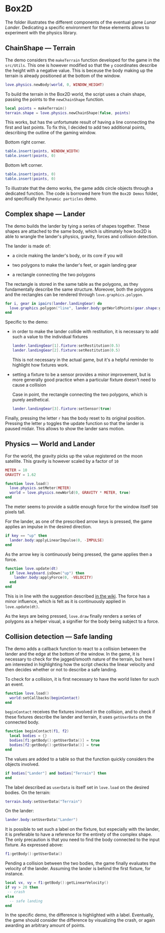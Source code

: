 # Box2D

The folder illustrates the different components of the eventual game _Lunar Lander_. Dedicating a specific environment for these elements allows to experiment with the physics library.

## ChainShape — Terrain

The demo considers the `makeTerrain` function developed for the game in the `src/Utils`. This one is however modified so that the `y` coordinates describe the height with a negative value. This is beceuse the body making up the terrain is already positioned at the bottom of the window.

```lua
love.physics.newBody(world, 0, WINDOW_HEIGHT)
```

To build the terrain in the Box2D world, the script uses a chain shape, passing the points to the `newChainShape` function.

```lua
local points = makeTerrain()
terrain.shape = love.physics.newChainShape(false, points)
```

This works, but has the unfortumate result of having a line connecting the first and last points. To fix this, I decided to add two additional points, describing the outline of the gaming window.

Bottom right corner.

```lua
table.insert(points, WINDOW_WIDTH)
table.insert(points, 0)
```

Bottom left corner.

```lua
table.insert(points, 0)
table.insert(points, 0)
```

To illustrate that the demo works, the game adds circle objects through a dedicated function. The code is borrowed here from the `Box2D Demos` folder, and specifically the `Dynamic particles` demo.

## Complex shape — Lander

The demo builds the lander by tying a series of shapes together. These shapes are attached to the same body, which is ultimately how box2D is able to wrangle the lander's physics, gravity, forces and collision detection.

The lander is made of:

- a circle making the lander's body, or its core if you will

- two polygons to make the lander's feet, or again landing gear

- a rectangle connecting the two polygons

The rectangle is stored in the same table as the polygons, as they fundamentally describe the same structure. Moreover, both the polygons and the rectangles can be rendered through `love.graphics.polygon`.

```lua
for i, gear in ipairs(lander.landingGear) do
  love.graphics.polygon("line", lander.body:getWorldPoints(gear.shape:getPoints()))
end
```

Specific to the demo:

- in order to make the lander collide with restitution, it is necessary to add such a value to the individual fixtures

  ```lua
  lander.landingGear[1].fixture:setRestitution(0.5)
  lander.landingGear[2].fixture:setRestitution(0.5)
  ```

  This is not necessary in the actual game, but it's a helpful reminder to highlight how fixtures work.

- setting a fixture to be a sensor provides a minor improvement, but is more generally good practice when a particular fixture doesn't need to cause a collision

  Case in point, the rectangle connecting the two polygons, which is purely aesthetical.

  ```lua
  lander.landingGear[3].fixture:setSensor(true)
  ```

Finally, pressing the letter `r` has the body reset to its original position. Pressing the letter `p` toggles the update function so that the lander is paused midair. This allows to show the lander sans motion.

## Physics — World and Lander

For the world, the gravity picks up the value registered on the moon satellite. This gravity is however scaled by a factor of `10`

```lua
METER = 10
GRAVITY = 1.62

function love.load()
  love.physics.setMeter(METER)
  world = love.physics.newWorld(0, GRAVITY * METER, true)
end
```

The meter seems to provide a subtle enough force for the window itself `500` pixels tall.

For the lander, as one of the prescribed arrow keys is pressed, the game applies an impulse in the desired direction.

```lua
if key == "up" then
  lander.body:applyLinearImpulse(0, -IMPULSE)
end
```

As the arrow key is continuously being pressed, the game applies then a force.

```lua
function love.update(dt)
  if love.keyboard.isDown("up") then
    lander.body:applyForce(0, -VELOCITY)
  end
end
```

This is in line with the suggestion described [in the wiki](https://love2d.org/wiki/Body:applyForce). The force has a minor influence, which is felt as it is continuously applied in `love.update(dt)`.

As the keys are being pressed, `love.draw` finally renders a series of polygons as a helper visual, a signifier for the body being subject to a force.

## Collision detection — Safe landing

The demo adds a callback function to react to a collision between the lander and the edge at the bottom of the window. In the game, it is necessary to check for the jagged/smooth nature of the terrain, but here I am interested in highlighting how the script checks the linear velocity and then decides whether or not to describe a safe landing.

To check for a collision, it is first necessary to have the world listen for such an event.

```lua
function love.load()
  world:setCallbacks(beginContact)
end
```

`beginContact` receives the fixtures involved in the collision, and to check if these fixtures describe the lander and terrain, it uses `getUserData` on the connected body.

```lua
function beginContact(f1, f2)
  local bodies = {}
  bodies[f1:getBody():getUserData()] = true
  bodies[f2:getBody():getUserData()] = true
end
```

The values are added to a table so that the function quickly considers the objects involved.

```lua
if bodies["Lander"] and bodies["Terrain"] then
end
```

The label described as `userData` is itself set in `love.load` on the desired bodies. On the terrain:

```lua
terrain.body:setUserData("Terrain")
```

On the lander:

```lua
lander.body:setUserData("Lander")
```

It is possible to set such a label on the fixture, but especially with the lander, it is preferable to have a reference for the entirety of the complex shape. The only precaution is that you need to find the body connected to the input fixture. As expressed above:

```lua
f1:getBody():getUserData()
```

Pending a collision between the two bodies, the game finally evaluates the velocity of the lander. Assuming the lander is behind the first fixture, for instance.

```lua
local vx, vy = f1:getBody():getLinearVelocity()
if vy > 20 then
 -- crash
else
  -- safe landing
end
```

In the specific demo, the difference is highlighted with a label. Eventually, the game should consider the difference by visualizing the crash, or again awarding an arbitrary amount of points.
